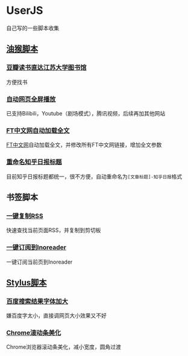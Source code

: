 # UserJS

自己写的一些脚本收集

## [油猴脚本](https://www.tampermonkey.net/)

### [豆瓣读书直达江苏大学图书馆](https://greasyfork.org/zh-CN/scripts/373109-豆瓣读书直达江苏大学图书馆)

方便找书

### [自动网页全屏播放](https://greasyfork.org/zh-CN/scripts/384233-自动网页全屏播放)

已支持Bilibili，Youtube（剧场模式），腾讯视频，后续再加其他网站

### [FT中文网自动加载全文](https://greasyfork.org/zh-CN/scripts/400917-ft中文网自动加载全文)

[FT中文网](http://www.ftchinese.com)自动加载全文，并修改所有FT中文网链接，增加全文参数

### [重命名知乎日报标题](https://greasyfork.org/zh-CN/scripts/405276-%E4%BF%AE%E6%94%B9%E7%9F%A5%E4%B9%8E%E6%97%A5%E6%8A%A5%E6%A0%87%E9%A2%98)

目前知乎日报标题都统一，很不方便，自动重命名为`[文章标题]-知乎日报`格式

## 书签脚本

### [一键复制RSS](https://blog.xlab.app/p/2d708812/)

快速查找当前页面RSS，并复制到剪切板

### [一键订阅到Inoreader](https://blog.xlab.app/p/dd73704/)

一键订阅当前页到Inoreader

## [Stylus脚本](https://add0n.com/stylus.html)

### [百度搜索结果字体加大](https://userstyles.org/styles/161453/baidu-search-font-size)

嫌百度字太小，直接调网页大小效果又不好

### [Chrome滚动条美化](https://userstyles.org/styles/161455/chrome-scrollbar-beautify)

Chrome浏览器滚动条美化，减小宽度，圆角过渡